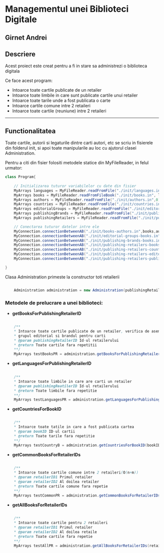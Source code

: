 # Managementul unei Biblioteci Digitale
## Girnet Andrei

## Descriere
Acest proiect este creat pentru a fi in stare sa administrezi o biblioteca digitala

Ce face acest program:
* Intoarce toate cartile publicate de un retailer
* Intoarce toate limbile in care sunt publicate cartile unui retailer
* Intoarce toate tarile unde a fost publicata o carte
* Intoarce cartile comune intre 2 retaileri
* Intoarce toate cartile (reuniune) intre 2 retaileri

---
## Functionalitatea
Toate cartile, autorii si legaturile dintre carti autori, etc se scriu in fisierele din folderul init, si apoi toate manipularile au loc cu ajutorul clasei Administration.

Pentru a citi din fisier folositi metodele statice din MyFileReader, in felul urmator:
```java
class Program{
    
    // Initializarea tuturor variabilelor cu date din fisier
    MyArrays languages = MyFileReader.readFromFile("./init/languages.in",1);
    MyArrays books = MyFileReader.readFromFileBook("./init/books.in", languages);
    MyArrays authors = MyFileReader.readFromFile("./init/authors.in",0);
    MyArrays countries = MyFileReader.readFromFile("./init/countries.in",2);
    MyArrays editorialGroups = MyFileReader.readFromFile("./init/editorial-groups.in",3);
    MyArrays publishingBrands = MyFileReader.readFromFile("./init/publishing-brands.in", 4);
    MyArrays publishingRetailers = MyFileReader.readFromFile("./init/publishing-retailers.in",5);

    // Conectarea tuturor datelor intre ele
    MyConnection.connectionBetweenAB("./init/books-authors.in",books,authors,0);
    MyConnection.connectionBetweenAB("./init/editorial-groups-books.in",editorialGroups,books,1);
    MyConnection.connectionBetweenAB("./init/publishing-brands-books.in",publishingBrands,books,2);
    MyConnection.connectionBetweenAB("./init/publishing-retailers-books.in",publishingRetailers,books,3);
    MyConnection.connectionBetweenAB("./init/publishing-retailers-countries.in",publishingRetailers,countries,4);
    MyConnection.connectionBetweenAB("./init/publishing-retailers-editorial-groups.in",publishingRetailers,editorialGroups,5);
    MyConnection.connectionBetweenAB("./init/publishing-retailers-publishing-brands.in",publishingRetailers,publishingBrands,6);

} 

```
Clasa Administration primeste la constructor toti retailerii

```java

    Administration administration = new Administration(publishingRetailers);

```

### <b>Metodele de prelucrare a unei biblioteci:</b>
* <b>getBooksForPublishingRetailerID</b>

```java

    /**
    * Intoarce toate cartile publicate de un retailer, verifica de asemenea si 
    * grupul editorial si brandul pentru carti
    * @param publishingRetailerID Id-ul retailerului
    * @return Toate cartile fara repetitii
    **/
    MyArrays testBooksPR = administration.getBooksForPublishingRetailerID(publishingRetailerID);

```

* <b>getLanguagesForPublishingRetailerID</b>

```java
    
    /**
    * Intoarce toate limbile in care are carti un retailer
    * @param publishingReatilerID Id-ul retailerului
    * @return Toate limbile fara repetitie
    **/
    MyArrays testLanguagesPR = administration.getLanguagesForPublishingRetailerID(publishingRetailerID);

```

* <b>getCountriesForBookID</b>

```java

    /**
    * Intoarce toate tatile in care a fost publicata cartea
    * @param bookID ID-ul cartii
    * @return Toate tarile fara repetitie
    **/
    MyArrays testCountryB = administration.getCountriesForBookID(bookID);

```

* <b>getCommonBooksForRetailerIDs</b>

```java
    
    /**
    * Intoarce toate cartile comune intre 2 retaileri(O(n+m))
    * @param retailerID1 Primul retailer
    * @param retailerID2 Al doilea retailer
    * @return Toate cartile comune fara repetie
    **/
    MyArrays testCommonPR = administration.getCommonBooksForRetailerIDs(retailerID1,retailerID2);

```

* <b>getAllBooksForRetailerIDs</b>

```java
    
    /**
    * Intoarce toate cartile pentru 2 retaileri
    * @param retailerID1 Primul retailer
    * @param retailerID2 Al doilea retaile
    * @return Toate cartile fara repetie
    **/
    MyArrays testAllPR = administration.getAllBooksForRetailerIDs(retailerID1,retailerID2);

```